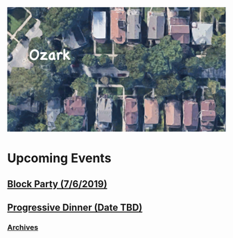 ![Ozark](/assets/images/ozark.jpg "Ozark")
-----
# Upcoming Events
## [Block Party (7/6/2019)](/blockparty.html)
## [Progressive Dinner (Date TBD)](/progressivedinner.html)

### [Archives](/archived/archive.html)
